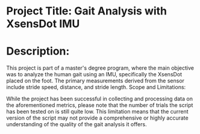 # Project Title: Gait Analysis with XsensDot IMU

# Description:

This project is part of a master's degree program, where the main objective was to analyze the human gait using an IMU, specifically the XsensDot placed on the foot. The primary measurements derived from the sensor include stride speed, distance, and stride length.
Scope and Limitations:

While the project has been successful in collecting and processing data on the aforementioned metrics, please note that the number of trials the script has been tested on is still quite low. This limitation means that the current version of the script may not provide a comprehensive or highly accurate understanding of the quality of the gait analysis it offers.
